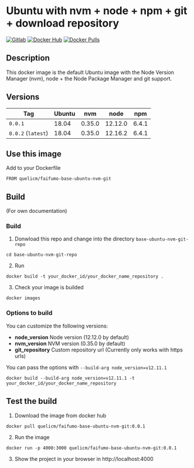 # Ubuntu with nvm + node + npm + git + download repository

[![Gitlab](https://img.shields.io/static/v1.svg?label=Get%20the%20source%20code%20on&message=Github&color=555&style=flat&logo=github)](https://github.com/faifumo-dockerfiles/tree/master/base-ubuntu-nvm-git-repo/)
[![Docker Hub](https://img.shields.io/static/v1.svg?label=Get%20the%20container%20on&message=Docker%20Hub&color=555&style=flat&logo=docker)](https://hub.docker.com/r/quelicm/faifumo-base-ubuntu-nvm-git/)
[![Docker Pulls](https://img.shields.io/docker/pulls/quelicm/faifumo-base-ubuntu-nvm-git.svg)](https://hub.docker.com/r/quelicm/faifumo-base-ubuntu-nvm-git/)

## Description

This docker image is the default Ubuntu image with the Node Version Manager (nvm), node + the Node Package Manager and git support.

## Versions

| Tag                | Ubuntu | nvm    | node    | npm   |
| ------------------ | ------ | ------ | ------- | ----- |
| `0.0.1`            | 18.04  | 0.35.0 | 12.12.0 | 6.4.1 |
| `0.0.2` (`latest`) | 18.04  | 0.35.0 | 12.16.2 | 6.4.1 |

## Use this image

Add to your Dockerfile

```
FROM quelicm/faifumo-base-ubuntu-nvm-git
```

## Build

(For own documentation)

### Build

1. Donwload this repo and change into the directory `base-ubuntu-nvm-git-repo`

```
cd base-ubuntu-nvm-git-repo
```

2. Run

```
docker build -t your_docker_id/your_docker_name_repository .
```

3. Check your image is builded

```
docker images
```

### Options to build

You can customize the following versions:

- **node_version** Node version (12.12.0 by default)
- **nvm_version** NVM version (0.35.0 by default)
- **git_repository** Custom repository url (Currently only works with https urls)

You can pass the options with `--build-arg node_version=v12.11.1`

```
docker build --build-arg node_version=v12.11.1 -t your_docker_id/your_docker_name_repository
```

## Test the build

1. Download the image from docker hub

```
docker pull quelicm/faifumo-base-ubuntu-nvm-git:0.0.1
```

2. Run the image

```
docker run -p 4000:3000 quelicm/faifumo-base-ubuntu-nvm-git:0.0.1
```

3. Show the project in your browser in http://localhost:4000
